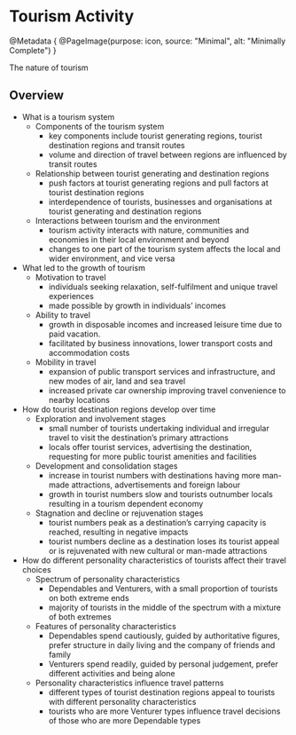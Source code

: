 # Tourism Activity

@Metadata {
    @PageImage(purpose: icon, source: "Minimal", alt: "Minimally Complete")
}

The nature of tourism

## Overview

- What is a tourism system
    - Components of the tourism system
        - key components include tourist generating regions, tourist destination regions and transit routes
        - volume and direction of travel between regions are influenced by transit routes
    - Relationship between tourist generating and destination regions
        - push factors at tourist generating regions and pull factors at tourist destination regions
        - interdependence of tourists, businesses and organisations at tourist generating and destination regions
    - Interactions between tourism and the environment
        - tourism activity interacts with nature, communities and economies in their local environment and beyond
        - changes to one part of the tourism system affects the local and wider environment, and vice versa
- What led to the growth of tourism
    - Motivation to travel
        - individuals seeking relaxation, self-fulfilment and unique travel experiences
        - made possible by growth in individuals’ incomes
    - Ability to travel
        - growth in disposable incomes and increased leisure time due to paid vacation.
        - facilitated by business innovations, lower transport costs and accommodation costs
    - Mobility in travel
        - expansion of public transport services and infrastructure, and new modes of air, land and sea travel
        - increased private car ownership improving travel convenience to nearby locations
- How do tourist destination regions develop over time
    - Exploration and involvement stages
        - small number of tourists undertaking individual and irregular travel to visit the destination’s primary attractions
        - locals offer tourist services, advertising the destination, requesting for more public tourist amenities and facilities
    - Development and consolidation stages
        - increase in tourist numbers with destinations having more man-made attractions, advertisements and foreign labour
        - growth in tourist numbers slow and tourists outnumber locals resulting in a tourism dependent economy
    - Stagnation and decline or rejuvenation stages
        - tourist numbers peak as a destination’s carrying capacity is reached, resulting in negative impacts
        - tourist numbers decline as a destination loses its tourist appeal or is rejuvenated with new cultural or man-made attractions
- How do different personality characteristics of tourists affect their travel choices
    - Spectrum of personality characteristics
        - Dependables and Venturers, with a small proportion of tourists on both extreme ends
        - majority of tourists in the middle of the spectrum with a mixture of both extremes
    - Features of personality characteristics
        - Dependables spend cautiously, guided by authoritative figures, prefer structure in daily living and the company of friends and family
        - Venturers spend readily, guided by personal judgement, prefer different activities and being alone
    - Personality characteristics influence travel patterns
        - different types of tourist destination regions appeal to tourists with different personality characteristics
        - tourists who are more Venturer types influence travel decisions of those who are more Dependable types
